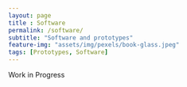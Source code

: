 ```yaml
--- 
layout: page
title : Software 
permalink: /software/
subtitle: "Software and prototypes" 
feature-img: "assets/img/pexels/book-glass.jpeg"
tags: [Prototypes, Software]
---
```


Work in Progress